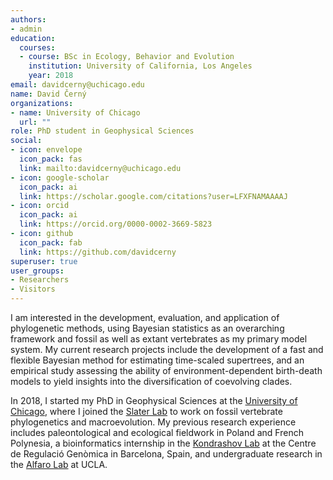 ```yaml
---
authors:
- admin
education:
  courses:
  - course: BSc in Ecology, Behavior and Evolution
    institution: University of California, Los Angeles
    year: 2018
email: davidcerny@uchicago.edu
name: David Černý
organizations:
- name: University of Chicago
  url: ""
role: PhD student in Geophysical Sciences
social:
- icon: envelope
  icon_pack: fas
  link: mailto:davidcerny@uchicago.edu
- icon: google-scholar
  icon_pack: ai
  link: https://scholar.google.com/citations?user=LFXFNAMAAAAJ
- icon: orcid
  icon_pack: ai
  link: https://orcid.org/0000-0002-3669-5823
- icon: github
  icon_pack: fab
  link: https://github.com/davidcerny
superuser: true
user_groups:
- Researchers
- Visitors
---
```


I am interested in the development, evaluation, and application of phylogenetic methods, using Bayesian statistics as an overarching framework and fossil as well as extant vertebrates as my primary model system. My current research projects include the development of a fast and flexible Bayesian method for estimating time-scaled supertrees, and an empirical study assessing the ability of environment-dependent birth-death models to yield insights into the diversification of coevolving clades.

In 2018, I started my PhD in Geophysical Sciences at the [University of Chicago](https://geosci.uchicago.edu/people/david-cerny/), where I joined the [Slater Lab](https://fourdimensionalbiology.com) to work on fossil vertebrate phylogenetics and macroevolution. My previous research experience includes paleontological and ecological fieldwork in Poland and French Polynesia, a bioinformatics internship in the [Kondrashov Lab](https://annualreport2017.crg.eu/scientific-report/bioinformatics-and-genomics/evolutionary-genomics/) at the Centre de Regulació Genòmica in Barcelona, Spain, and undergraduate research in the [Alfaro Lab](https://michaelalfaro.github.io/alfaro-lab/team/) at UCLA.
